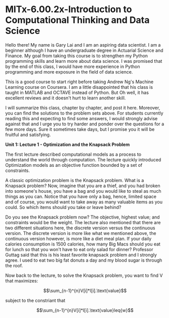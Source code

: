 # MITx-6.00.2x-Introduction to Computational Thinking and Data Science

Hello there! My name is Gary Lai and I am an aspiring data scientist. I am a beginner although I have an undergraduate degree in Actuarial Science and Finance. My goal from taking this course is to strengthen my Python programming skills and learn more about data science. I was promised that by the end of this class, I would have more experience in Python programming and more exposure in the field of data science. 

This is a good course to start right before taking Andrew Ng's Machine Learning course on Coursera. I am a little disappointed that his class is taught in MATLAB and OCTAVE instead of Python. But Oh well, it has excellent reviews and it doesn't hurt to learn another skill. 

I will summarize this class, chapter by chapter, and post it here. Moreover, you can find the solutions to the problem sets above. For students currently reading this and expecting to find some answers, I would strongly advise against that and I urge you to try harder and ponder over the questions for a few more days. Sure it sometimes take days, but I promise you it will be fruitful and satisfying. 

**Unit 1: Lecture 1 - Optimization and the Knapsack Problem**

The first lecture described computational models as a process to understand the world through computation. The lecture quickly introduced Optimization models as an objective function bounded by a set of constraints. 

A classic optimization problem is the Knapsack problem. What is a Knapsack problem? Now, imagine that you are a thief, and you had broken into someone's house, you have a bag and you would like to steal as much things as you can. Notice that you have only a bag, hence, limited space and of course, you would want to take away as many valuable items as you could. So which items should you take or leave behind? 

Do you see the Knapsack problem now? The objective, highest value; and constraints would be the weight. The lecture also mentioned that there are two different situations here, the discrete version versus the continuous version. The discrete version is more like what we mentioned above, the continuous version however, is more like a diet meal plan. If your daily calories consumption is 1500 calories, how many Big Macs should you eat for lunch so that you won't have to eat only salad for dinner? Professor Guttag said that this is his least favorite knapsack problem and I strongly agree. I used to eat two big fat donuts a day and my blood sugar is through the roof. 

Now back to the lecture, to solve the Knapsack problem, you want to find V that maximizes:

$$\sum_{n-1}^{n}V[i]*I[i].\text{value}$$

subject to the constriant that

$$\sum_{n-1}^{n}V[i]*I[i].\text{value}leq{w}$$
